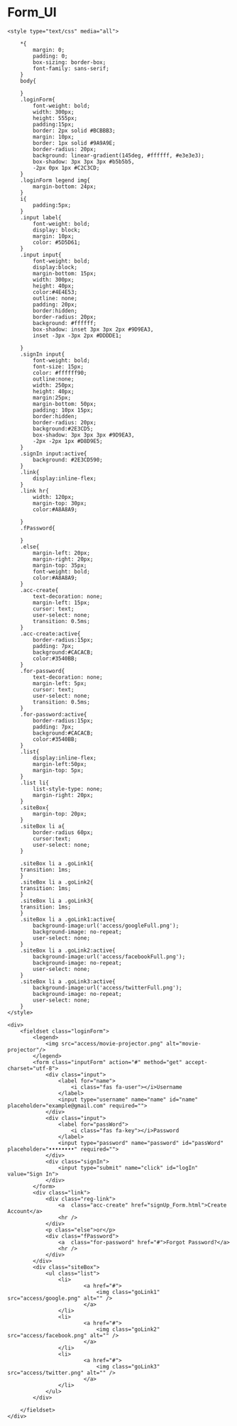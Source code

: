 # Form_UI
<!DOCTYPE html>
<html>

<head>
    <meta charset="UTF-8">
    <meta name="viewport" content="width=device-width, initial-scale=1">
    <title>logIn</title>
    <link rel="stylesheet" href="https://cdnjs.cloudflare.com/ajax/libs/font-awesome/5.15.1/css/all.min.css" type="text/css" />
    
    <style type="text/css" media="all">
    
        *{
            margin: 0;
            padding: 0;
            box-sizing: border-box;
            font-family: sans-serif;
        }
        body{
            
        }
        .loginForm{
            font-weight: bold;
            width: 300px;
            height: 555px;
            padding:15px;
            border: 2px solid #BCBBB3;
            margin: 10px;
            border: 1px solid #9A9A9E;
            border-radius: 20px;
            background: linear-gradient(145deg, #ffffff, #e3e3e3);
            box-shadow: 3px 3px 3px #b5b5b5,
            -2px 0px 1px #C2C3CD;
        }
        .loginForm legend img{
            margin-bottom: 24px;
        }
        i{
            padding:5px;
        }
        .input label{
            font-weight: bold;
            display: block;
            margin: 10px;
            color: #5D5D61;
        }
        .input input{
            font-weight: bold;
            display:block;
            margin-bottom: 15px;
            width: 300px;
            height: 40px;
            color:#4E4E53;
            outline: none;
            padding: 20px;
            border:hidden;
            border-radius: 20px;
            background: #ffffff;
            box-shadow: inset 3px 3px 2px #9D9EA3,
            inset -3px -3px 2px #DDDDE1;
            
        }
        .signIn input{
            font-weight: bold;
            font-size: 15px;
            color: #ffffff90;
            outline:none;
            width: 250px;
            height: 40px;
            margin:25px;
            margin-bottom: 50px;
            padding: 10px 15px;
            border:hidden;
            border-radius: 20px;
            background:#2E3CD5;
            box-shadow: 3px 3px 3px #9D9EA3,
            -2px -2px 1px #D8D9E5;
        }
        .signIn input:active{
            background: #2E3CD590;
        }
        .link{
            display:inline-flex;
        }
        .link hr{
            width: 120px;
            margin-top: 30px;
            color:#A8A8A9;
            
        }
        .fPassword{
            
        }
        .else{
            margin-left: 20px;
            margin-right: 20px;
            margin-top: 35px;
            font-weight: bold;
            color:#A8A8A9;
        }
        .acc-create{
            text-decoration: none;
            margin-left: 15px;
            cursor: text;
            user-select: none;
            transition: 0.5ms;
        }
        .acc-create:active{
            border-radius:15px;
            padding: 7px;
            background:#CACACB;
            color:#3540BB;
        }
        .for-password{
            text-decoration: none;
            margin-left: 5px;
            cursor: text;
            user-select: none;
            transition: 0.5ms;
        }
        .for-password:active{
            border-radius:15px;
            padding: 7px;
            background:#CACACB;
            color:#3540BB;
        }
        .list{
            display:inline-flex;
            margin-left:50px;
            margin-top: 5px;
        }
        .list li{
            list-style-type: none;
            margin-right: 20px;
        }
        .siteBox{
            margin-top: 20px;
        }
        .siteBox li a{
            border-radius 60px;
            cursor:text;
            user-select: none;
        }
        
        .siteBox li a .goLink1{
        transition: 1ms;
        }
        .siteBox li a .goLink2{
        transition: 1ms;
        }
        .siteBox li a .goLink3{
        transition: 1ms;
        }
        .siteBox li a .goLink1:active{
            background-image:url('access/googleFull.png');
            background-image: no-repeat;
            user-select: none;
        }
        .siteBox li a .goLink2:active{
            background-image:url('access/facebookFull.png');
            background-image: no-repeat;
            user-select: none;
        }
        .siteBox li a .goLink3:active{
            background-image:url('access/twitterFull.png');
            background-image: no-repeat;
            user-select: none;
        }
    </style>
</head>

<body>
    
    <div>
        <fieldset class="loginForm">
            <legend>
                <img src="access/movie-projector.png" alt="movie-projector"/>
            </legend>
            <form class="inputForm" action="#" method="get" accept-charset="utf-8">
                <div class="input">
                    <label for="name">
                        <i class="fas fa-user"></i>Username
                    </label>
                    <input type="username" name="name" id="name" placeholder="example@gmail.com" required="">
                </div>
                <div class="input">
                    <label for="passWord">
                        <i class="fas fa-key"></i>Password
                    </label>
                    <input type="password" name="password" id="passWord" placeholder="••••••••" required="">
                </div>
                <div class="signIn">
                    <input type="submit" name="click" id="logIn" value="Sign In">
                </div>
            </form>
            <div class="link">
                <div class="reg-link">
                    <a  class="acc-create" href="signUp_Form.html">Create Account</a>
                    <hr />
                </div>
                <p class="else">or</p>
                <div class="fPassword">
                    <a  class="for-password" href="#">Forgot Password?</a>
                    <hr />
                </div>
            </div>
            <div class="siteBox">
                <ul class="list">
                    <li>
                            <a href="#">
                                <img class="goLink1" src="access/google.png" alt="" />
                            </a>
                    </li>
                    <li>
                            <a href="#">
                                <img class="goLink2" src="access/facebook.png" alt="" />
                            </a>
                    </li>
                    <li>
                            <a href="#">
                                <img class="goLink3" src="access/twitter.png" alt="" />
                            </a>
                    </li>
                </ul>
            </div>
            
        </fieldset>
    </div>

</body>

</html>
